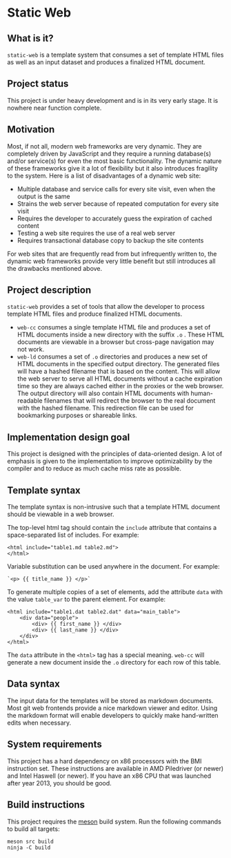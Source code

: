 Static Web
===

What is it?
---
`static-web` is a template system that consumes a set of template HTML files as well as an input dataset and produces a finalized HTML document.

Project status
---
This project is under heavy development and is in its very early stage. It is nowhere near function complete.

Motivation
---
Most, if not all, modern web frameworks are very dynamic. They are completely driven by JavaScript and they require a running database(s) and/or service(s) for even the most basic functionality. The dynamic nature of these frameworks give it a lot of flexibility but it also introduces fragility to the system. Here is a list of disadvantages of a dynamic web site:

 - Multiple database and service calls for every site visit, even when the output is the same
 - Strains the web server because of repeated computation for every site visit
 - Requires the developer to accurately guess the expiration of cached content
 - Testing a web site requires the use of a real web server
 - Requires transactional database copy to backup the site contents

For web sites that are frequently read from but infrequently written to, the dynamic web frameworks provide very little benefit but still introduces all the drawbacks mentioned above.

Project description
---
`static-web` provides a set of tools that allow the developer to process template HTML files and produce finalized HTML documents.

 - `web-cc` consumes a single template HTML file and produces a set of HTML documents inside a new directory with the suffix `.o` . These HTML documents are viewable in a browser but cross-page navigation may not work.
 - `web-ld` consumes a set of `.o` directories and produces a new set of HTML documents in the specified output directory. The generated files will have a hashed filename that is based on the content. This will allow the web server to serve all HTML documents without a cache expiration time so they are always cached either in the proxies or the web browser. The output directory will also contain HTML documents with human-readable filenames that will redirect the browser to the real document with the hashed filename. This redirection file can be used for bookmarking purposes or shareable links.

Implementation design goal
---
This project is designed with the principles of data-oriented design. A lot of emphasis is given to the implementation to improve optimizability by the compiler and to reduce as much cache miss rate as possible.

Template syntax
---
The template syntax is non-intrusive such that a template HTML document should be viewable in a web browser.

The top-level html tag should contain the `include` attribute that contains a space-separated list of includes.  For example:

```
<html include="table1.md table2.md">
</html>
```

Variable substitution can be used anywhere in the document. For example:

    `<p> {{ title_name }} </p>`

To generate multiple copies of a set of elements, add the attribute `data` with the value `table_var` to the parent element. For example:

```
<html include="table1.dat table2.dat" data="main_table">
	<div data="people">
		<div> {{ first_name }} </div>
		<div> {{ last_name }} </div>
	</div>
</html>
```

The `data` attribute in the `<html>` tag has a special meaning. `web-cc` will generate a new document inside the `.o` directory for each row of this table.

Data syntax
---
The input data for the templates will be stored as markdown documents. Most git web frontends provide a nice markdown viewer and editor. Using the markdown format will enable developers to quickly make hand-written edits when necessary.

System requirements
---
This project has a hard dependency on x86 processors with the BMI instruction set. These instructions are available in AMD Piledriver (or newer) and Intel Haswell (or newer). If you have an x86 CPU that was launched after year 2013, you should be good.

Build instructions
---
This project requires the [meson](https://mesonbuild.com/) build system. Run the following commands to build all targets:

```
meson src build
ninja -C build
```


